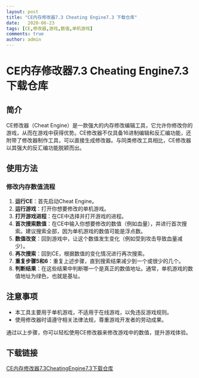 ```yaml
---
layout: post
title: "CE内存修改器7.3 Cheating Engine7.3 下载仓库"
date:   2020-06-23
tags: [CE,修改器,游戏,数值,单机游戏]
comments: true
author: admin
---
```

# CE内存修改器7.3 Cheating Engine7.3 下载仓库

## 简介
CE修改器（Cheat Engine）是一款强大的内存修改编辑工具，它允许你修改你的游戏，从而在游戏中获得优势。CE修改器不仅具备16进制编辑和反汇编功能，还附带了修改器制作工具，可以直接生成修改器。与同类修改工具相比，CE修改器以其强大的反汇编功能脱颖而出。

## 使用方法
### 修改内存数值流程
1. **运行CE**：首先启动Cheat Engine。
2. **运行游戏**：打开你想要修改的单机游戏。
3. **打开游戏进程**：在CE中选择并打开游戏的进程。
4. **首次搜索数值**：在CE中输入你想要修改的数值（例如血量），并进行首次搜索。建议搜索全部，因为单机游戏的数值可能是浮点数。
5. **数值改变**：回到游戏中，让这个数值发生变化（例如受到攻击导致血量减少）。
6. **再次搜索**：回到CE，根据数值的变化情况进行再次搜索。
7. **重复步骤5和6**：重复上述步骤，直到搜索结果减少到一个或很少的几个。
8. **判断结果**：在这些结果中判断哪一个是真正的数值地址。通常，单机游戏的数值地址为绿色，也就是基址。

## 注意事项
- 本工具主要用于单机游戏，不适用于在线游戏，以免违反游戏规则。
- 使用修改器时请遵守相关法律法规，尊重游戏开发者的劳动成果。

通过以上步骤，你可以轻松使用CE修改器来修改游戏中的数值，提升游戏体验。

## 下载链接

[CE内存修改器7.3CheatingEngine7.3下载仓库](https://pan.quark.cn/s/b980a8c91ff6)